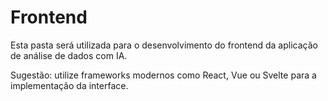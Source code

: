 # Frontend

Esta pasta será utilizada para o desenvolvimento do frontend da aplicação de análise de dados com IA.

Sugestão: utilize frameworks modernos como React, Vue ou Svelte para a implementação da interface.
